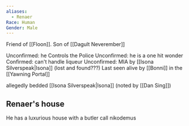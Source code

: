 ```yaml
---
aliases:
  - Renaer
Race: Human
Gender: Male
---
```


Friend of [[Floon]].
Son of [[Dagult Neverember]]

Unconfirmed: he Controls the Police
Unconfirmed: he is a one hit wonder
Confirmed: can't handle liqueur
Unconfirmed: MIA by [[Isona Silverspeak|Isona]] (lost and found???)
Last seen alive by [[Bonni]] in the [[Yawning Portal]]

allegedly bedded [[Isona Silverspeak|Isona]] (noted by [[Dan Sing]])

## Renaer's house

He has a luxurious house with a butler call nikodemus
